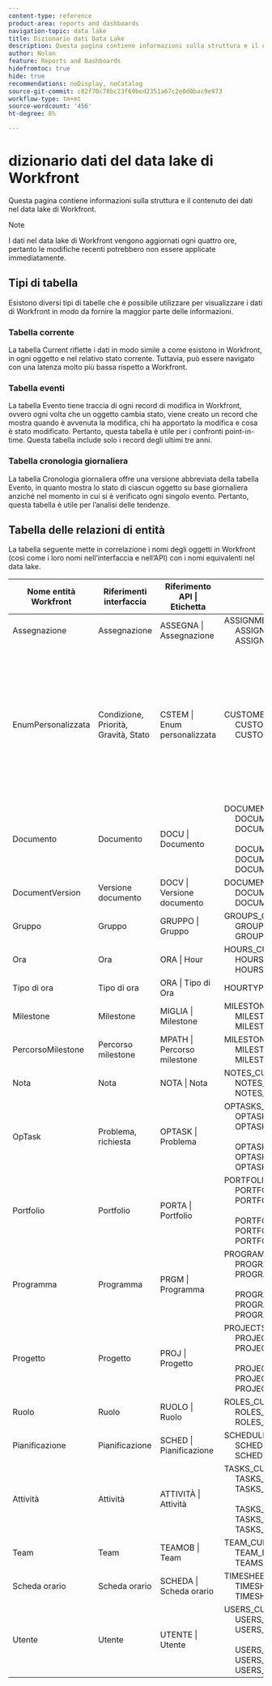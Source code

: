 ```yaml
---
content-type: reference
product-area: reports and dashboards
navigation-topic: data lake
title: Dizionario dati Data Lake
description: Questa pagina contiene informazioni sulla struttura e il contenuto dei dati nel data lake di Workfront.
author: Nolan
feature: Reports and Dashboards
hidefromtoc: true
hide: true
recommendations: noDisplay, noCatalog
source-git-commit: c82f70c78bc23f69bed2351a67c2e0d0bac9e973
workflow-type: tm+mt
source-wordcount: '456'
ht-degree: 8%

---
```


# dizionario dati del data lake di Workfront

Questa pagina contiene informazioni sulla struttura e il contenuto dei dati nel data lake di Workfront.

>[!NOTE]
>
>I dati nel data lake di Workfront vengono aggiornati ogni quattro ore, pertanto le modifiche recenti potrebbero non essere applicate immediatamente.

## Tipi di tabella

Esistono diversi tipi di tabelle che è possibile utilizzare per visualizzare i dati di Workfront in modo da fornire la maggior parte delle informazioni.

### Tabella corrente

La tabella Current riflette i dati in modo simile a come esistono in Workfront, in ogni oggetto e nel relativo stato corrente. Tuttavia, può essere navigato con una latenza molto più bassa rispetto a Workfront.

### Tabella eventi

La tabella Evento tiene traccia di ogni record di modifica in Workfront, ovvero ogni volta che un oggetto cambia stato, viene creato un record che mostra quando è avvenuta la modifica, chi ha apportato la modifica e cosa è stato modificato. Pertanto, questa tabella è utile per i confronti point-in-time. Questa tabella include solo i record degli ultimi tre anni.

### Tabella cronologia giornaliera

La tabella Cronologia giornaliera offre una versione abbreviata della tabella Evento, in quanto mostra lo stato di ciascun oggetto su base giornaliera anziché nel momento in cui si è verificato ogni singolo evento. Pertanto, questa tabella è utile per l’analisi delle tendenze.

<!-- Custom table -->

## Tabella delle relazioni di entità

La tabella seguente mette in correlazione i nomi degli oggetti in Workfront (così come i loro nomi nell’interfaccia e nell’API) con i nomi equivalenti nel data lake.

<table>
<thead>
  <tr>
    <th>Nome entità Workfront</th>
    <th>Riferimenti interfaccia</th>
    <th>Riferimento API | Etichetta</th>
    <th>Tabelle Data Lake</th>
    <th>Note</th>
  </tr>
</thead>
<tbody>
  <tr>
    <td>Assegnazione</td>
    <td>Assegnazione</td>
    <td>ASSEGNA | Assegnazione</td>
    <td>ASSIGNMENTS_CURRENT<br>     ASSIGNMENTS_DAILY_HISTORY<br>     ASSIGNMENTS_EVENT</td>
    <td></td>
  </tr>
  <tr>
    <td>EnumPersonalizzata</td>
    <td>Condizione, Priorità, Gravità, Stato</td>
    <td>CSTEM | Enum personalizzata</td>
    <td>CUSTOMENUMS_CURRENT<br>     CUSTOMENUMS_DAILY_HISTORY<br>     CUSTOMENUMS_EVENT</td>
    <td>Il tipo di record è identificato tramite la proprietà "enumClass". Di seguito sono riportati i tipi previsti:<br>     CONDITION_OPTASK<br>     CONDITION_PROJ<br>     CONDITION_TASK<br>     PRIORITY_OPTASK<br>     PRIORITY_PROJ<br>     TASK_PRIORITARIO<br>     GRAVITY_OPTASK<br>     STATUS_OPTASK<br>     STATUS_PROJ<br>     TASK_STATO</td>
  </tr>
  <tr>
    <td>Documento</td>
    <td>Documento</td>
    <td>DOCU | Documento</td>
    <td>DOCUMENTS_CURRENT<br>     DOCUMENTS_DAILY_HISTORY<br>     DOCUMENTS_EVENT<br>     <br>     DOCUMENTS_CUSTOM_VALUE_CURRENT<br>     DOCUMENTS_CUSTOM_VALUE_DAILY_HISTORY<br>     DOCUMENTS_CUSTOM_VALUE_EVENT</td>
    <td></td>
  </tr>
  <tr>
    <td>DocumentVersion</td>
    <td>Versione documento</td>
    <td>DOCV | Versione documento</td>
    <td>DOCUMENTVERSIONS_CURRENT<br>     DOCUMENTVERSIONS_DAILY_HISTORY<br>     DOCUMENTVERSIONS_EVENT</td>
    <td></td>
  </tr>
  <tr>
    <td>Gruppo</td>
    <td>Gruppo</td>
    <td>GRUPPO | Gruppo</td>
    <td>GROUPS_CURRENT<br>     GROUPS_DAILY_HISTORY<br>     GROUPS_EVENT</td>
    <td></td>
  </tr>
  <tr>
    <td>Ora</td>
    <td>Ora</td>
    <td>ORA | Hour</td>
    <td>HOURS_CURRENT<br>     HOURS_DAILY_HISTORY<br>     HOURS_EVENT</td>
    <td></td>
  </tr>
  <tr>
    <td>Tipo di ora</td>
    <td>Tipo di ora</td>
    <td>ORA | Tipo di Ora</td>
    <td>HOURTYPES_CURRENT</td>
    <td></td>
  </tr>
  <tr>
    <td>Milestone</td>
    <td>Milestone</td>
    <td>MIGLIA | Milestone</td>
    <td>MILESTONES_CURRENT<br>     MILESTONES_DAILY_HISTORY<br>     MILESTONES_EVENT</td>
    <td></td>
  </tr>
  <tr>
    <td>PercorsoMilestone</td>
    <td>Percorso milestone</td>
    <td>MPATH | Percorso milestone</td>
    <td>MILESTONEPATHS_CURRENT<br>     MILESTONEPATHS_DAILY_HISTORY<br>     MILESTONEPATHS_EVENT</td>
    <td></td>
  </tr>
  <tr>
    <td>Nota</td>
    <td>Nota</td>
    <td>NOTA | Nota</td>
    <td>NOTES_CURRENT<br>     NOTES_DAILY_HISTORY<br>     NOTES_EVENT</td>
    <td></td>
  </tr>
  <tr>
    <td>OpTask</td>
    <td>Problema, richiesta</td>
    <td>OPTASK | Problema</td>
    <td>OPTASKS_CURRENT<br>     OPTASKS_DAILY_HISTORY<br>     OPTASKS_EVENT<br>     <br>     OPTASKS_CUSTOM_VALUE_CURRENT<br>     OPTASKS_CUSTOM_VALUE_DAILY_HISTORY<br>     OPTASKS_CUSTOM_VALUE_EVENT</td>
    <td></td>
  </tr>
  <tr>
    <td>Portfolio</td>
    <td>Portfolio</td>
    <td>PORTA | Portfolio</td>
    <td>PORTFOLI_CORRENTE<br>     PORTFOLI_CRONOLOGIA_GIORNALIERA<br>     PORTFOLI_EVENT<br>     <br>     PORTFOLI_CUSTOM_VALUE_CURRENT<br>     PORTFOLI_CUSTOM_VALUE_DAILY_HISTORY<br>     PORTFOLI_CUSTOM_VALUE_EVENT</td>
    <td></td>
  </tr>
  <tr>
    <td>Programma</td>
    <td>Programma</td>
    <td>PRGM | Programma</td>
    <td>PROGRAMMI_CORRENTI<br>     PROGRAMS_DAILY_HISTORY<br>     PROGRAMS_EVENT<br>     <br>     PROGRAMS_CUSTOM_VALUE_CURRENT<br>     PROGRAMS_CUSTOM_VALUE_DAILY_HISTORY<br>     PROGRAMS_CUSTOM_VALUE_EVENT</td>
    <td></td>
  </tr>
  <tr>
    <td>Progetto</td>
    <td>Progetto</td>
    <td>PROJ | Progetto</td>
    <td>PROJECTS_CURRENT<br>     PROJECTS_DAILY_HISTORY<br>     PROJECTS_EVENT<br>     <br>     PROJECTS_CUSTOM_VALUE_CURRENT<br>     PROJECTS_CUSTOM_VALUE_DAILY_HISTORY<br>     PROJECTS_CUSTOM_VALUE_EVENT</td>
    <td></td>
  </tr>
  <tr>
    <td>Ruolo</td>
    <td>Ruolo</td>
    <td>RUOLO | Ruolo</td>
    <td>ROLES_CURRENT<br>     ROLES_DAILY_HISTORY<br>     ROLES_EVENT</td>
    <td></td>
  </tr>
  <tr>
    <td>Pianificazione</td>
    <td>Pianificazione</td>
    <td>SCHED | Pianificazione</td>
    <td>SCHEDULES_CURRENT<br>     SCHEDULES_DAILY_HISTORY<br>     SCHEDULES_EVENT</td>
    <td></td>
  </tr>
  <tr>
    <td>Attività</td>
    <td>Attività</td>
    <td>ATTIVITÀ | Attività</td>
    <td>TASKS_CURRENT<br>     TASKS_DAILY_HISTORY<br>     TASKS_EVENT<br>     <br>     TASKS_CUSTOM_VALUE_CURRENT<br>     TASKS_CUSTOM_VALUE_DAILY_HISTORY<br>     TASKS_CUSTOM_VALUE_EVENT</td>
    <td></td>
  </tr>
  <tr>
    <td>Team</td>
    <td>Team</td>
    <td>TEAMOB | Team</td>
    <td>TEAM_CURRENT<br>     TEAM_DAILY_HISTORY<br>     TEAMS_EVENT</td>
    <td></td>
  </tr>
  <tr>
    <td>Scheda orario</td>
    <td>Scheda orario</td>
    <td>SCHEDA | Scheda orario</td>
    <td>TIMESHEETS_CURRENT<br>     TIMESHEETS_DAILY_HISTORY<br>     TIMESHEETS_EVENT</td>
    <td></td>
  </tr>
  <tr>
    <td>Utente</td>
    <td>Utente</td>
    <td>UTENTE | Utente</td>
    <td>USERS_CURRENT<br>     USERS_DAILY_HISTORY<br>     USERS_EVENT<br>     <br>     USERS_CUSTOM_VALUE_CURRENT<br>     USERS_CUSTOM_VALUE_DAILY_HISTORY<br>     USERS_CUSTOM_VALUE_EVENT</td>
    <td></td>
  </tr>
</tbody>
</table>